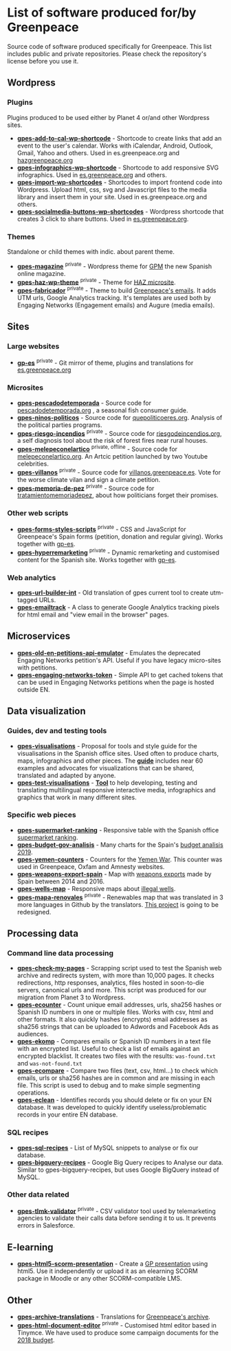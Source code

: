 # List of software produced for/by Greenpeace

Source code of software produced specifically for Greenpeace. This list includes public and private repositories. Please check the repository's license before you use it.

## Wordpress

### Plugins

Plugins produced to be used either by Planet 4 or/and other Wordpress sites.

- **[gpes-add-to-cal-wp-shortcode](https://github.com/greenpeace/gpes-add-to-cal-wp-shortcode)** - Shortcode to create links that add an event to the user's calendar. Works with iCalendar, Android, Outlook, Gmail, Yahoo and others. Used in es.greenpeace.org and [hazgreenpeace.org](https://hazgreenpeace.org/ourense/personaliza-una-bolsa-reutiliza-tu-bolsa/)
- **[gpes-infographics-wp-shortcode](https://github.com/greenpeace/gpes-infographics-wp-shortcode)** - Shortcode to add responsive SVG infographics. Used in [es.greenpeace.org](https://es.greenpeace.org/es/trabajamos-en/cambio-climatico/pagos-por-capacidad/) and others.
- **[gpes-import-wp-shortcodes](https://github.com/greenpeace/gpes-import-wp-shortcodes)** - Shortcodes to import frontend code into Wordpress. Upload html, css, svg and Javascript files to the media library and insert them in your site. Used in es.greenpeace.org and others.
- **[gpes-socialmedia-buttons-wp-shortcodes](https://github.com/greenpeace/gpes-socialmedia-buttons-wp-shortcodes)** - Wordpress shortcode that creates 3 click to share buttons. Used in [es.greenpeace.org](https://es.greenpeace.org/es/noticias/elecciones28a/).

### Themes

Standalone or child themes with indic. about parent theme.

- **[gpes-magazine](https://github.com/greenpeace/gpes-magazine)** <sup>private</sup> - Wordpress theme for [GPM](https://revista.greenpeace.es/gpm-29/) the new Spanish online magazine.
- **[gpes-haz-wp-theme](https://github.com/greenpeace/gpes-haz-wp-theme)** <sup>private</sup> - Theme for [HAZ microsite](https://hazgreenpeace.org/).
- **[gpes-fabricador](https://bitbucket.org/greenpeace/gpes-fabricador/src/master/)** <sup>private</sup> - Theme to build [Greenpeace's emails](https://correos-dev.greenpeace.es/?p=8693). It adds UTM urls, Google Analytics tracking. It's templates are used both by Engaging Networks (Engagement emails) and Augure (media emails).

## Sites

### Large websites

- **[gp-es](https://bitbucket.org/greenpeace/gp-es/)** <sup>private</sup> - Git mirror of theme, plugins and translations for [es.greenpeace.org](https://bitbucket.org/greenpeace/gp-es/)

### Microsites

- **[gpes-pescadodetemporada](https://bitbucket.org/greenpeace/pescadodetemporada/)** - Source code for [pescadodetemporada.org](https://pescadodetemporada.org/) , a seasonal fish consumer guide.
- **[gpes-ninos-politicos](https://bitbucket.org/greenpeace/ninos-politicos/)** - Source code for [quepoliticoeres.org](https://quepoliticoeres.org/). Analysis of the political parties programs.
- **[gpes-riesgo-incendios](https://bitbucket.org/doersdf/riesgo-incendios/)** <sup>private</sup> - Source code for [riesgodeincendios.org](https://riesgodeincendios.org/), a self diagnosis tool about the risk of forest fires near rural houses.
- **[gpes-melepeconelartico](https://bitbucket.org/greenpeace/melepeconelartico/)** <sup>private, offline</sup> - Source code for [melepeconelartico.org](https://melepeconelartico.org/). An Artcic petition launched by two Youtube celebrities.
- **[gpes-villanos](https://bitbucket.org/greenpeace/villanos/)** <sup>private</sup> - Source code for [villanos.greenpeace.es](https://villanos.greenpeace.es/). Vote for the worse climate vilan and sign a climate petition.
- **[gpes-memoria-de-pez](http://tratamientomemoriadepez.greenpeace.es/)** <sup>private</sup> - Source code for [tratamientomemoriadepez](http://tratamientomemoriadepez.greenpeace.es/), about how politicians forget their promises.

### Other web scripts

- **[gpes-forms-styles-scripts](https://bitbucket.org/greenpeace/gpes-forms-styles-scripts/)** <sup>private</sup> - CSS and JavaScript for Greenpeace's Spain forms (petition, donation and regular giving). Works together with [gp-es](https://bitbucket.org/greenpeace/gp-es/).
- **[gpes-hyperremarketing](https://bitbucket.org/greenpeace/hyperremarketing2)** <sup>private</sup> - Dynamic remarketing and customised content for the Spanish site. Works together with [gp-es](https://bitbucket.org/greenpeace/gp-es/).

### Web analytics

- **[gpes-url-builder-int](https://bitbucket.org/greenpeace/url-builder-int)** - Old translation of gpes current tool to create utm-tagged URLs.
- **[gpes-emailtrack](https://bitbucket.org/greenpeace/emailtrack)** - A class to generate Google Analytics tracking pixels for html email and "view email in the browser" pages.

## Microservices

- **[gpes-old-en-petitions-api-emulator](https://github.com/greenpeace/gpes-old-en-petitions-api-emulator)** - Emulates the deprecated Engaging Networks petition's API. Useful if you have legacy micro-sites with petitions.
- **[gpes-engaging-networks-token](https://github.com/greenpeace/gpes-engaging-networks-token)** - Simple API to get cached tokens that can be used in Engaging Networks petitions when the page is hosted outside EN.

## Data visualization

### Guides, dev and testing tools

- **[gpes-visualisations](https://github.com/greenpeace/gpes-visualisations)** - Proposal for tools and style guide for the visualisations in the Spanish office sites. Used often to produce charts, maps, infographics and other pieces. The **[guide](https://greenpeace.github.io/gpes-visualisations/)** includes near 60 examples and advocates for visualizations that can be shared, translated and adapted by anyone.
- **[gpes-test-visualisations](https://github.com/greenpeace/gpes-test-visualisations)** - **[Tool](https://greenpeace.github.io/gpes-test-visualisations/)** to help developing, testing and translating multilingual responsive interactive media, infographics and graphics that work in many different sites.

### Specific web pieces

- **[gpes-supermarket-ranking](https://github.com/greenpeace/gpes-supermarket-ranking)** - Responsive table with the Spanish office [supermarket ranking](https://es.greenpeace.org/es/trabajamos-en/consumismo/plasticos/ranking-de-supermercados-contra-el-plastico/).
- **[gpes-budget-gov-analisis](https://github.com/greenpeace/gpes-budget-gov-analisis)** - Many charts for the Spain's [budget analisis 2019](https://es.greenpeace.org/es/trabajamos-en/democracia-y-contrapoder/analisis-medioambiental-de-los-presupuestos-generales-2019/).
- **[gpes-yemen-counters](https://github.com/greenpeace/gpes-yemen-counters)** - Counters for the [Yemen War](https://es.greenpeace.org/es/noticias/cuatro-anos-de-verguenza-y-de-horror-en-yemen/). This counter was used in Greenpeace, Oxfam and Amnesty websites.
- **[gpes-weapons-export-spain](https://github.com/greenpeace/gpes-weapons-export-spain)** - Map with [weapons exports](https://es.greenpeace.org/es/trabajamos-en/desarme/armas-marca-espana/) made by Spain between 2014 and 2016.
- **[gpes-wells-map](https://github.com/greenpeace/gpes-wells-map)** - Responsive maps about [illegal wells](https://es.greenpeace.org/es/trabajamos-en/agricultura/pozos-ilegales/).
- **[gpes-mapa-renovales](https://github.com/greenpeace/gpes-mapa-renovales)** <sup>private</sup> - Renewables map that was translated in 3 more languages in Github by the translators. [This project](https://es.greenpeace.org/es/trabajamos-en/cambio-climatico/energias-renovables/alternativas-energeticas/) is going to be redesigned.

## Processing data

### Command line data processing

- **[gpes-check-my-pages](https://github.com/greenpeace/gpes-check-my-pages)** - Scrapping script used to test the Spanish web archive and redirects system, with more than 10,000 pages. It checks redirections, http responses, analytics, files hosted in soon-to-die servers, canonical urls and more. This script was produced for our migration from Planet 3 to Wordpress.
- **[gpes-ecounter](https://github.com/greenpeace/gpes-ecounter)** - Count unique email addresses, urls, sha256 hashes or Spanish ID numbers in one or multiple files. Works with csv, html and other formats. It also quickly hashes (encrypts) email addresses as sha256 strings that can be uploaded to Adwords and Facebook Ads as audiences.
- **[gpes-ekomp](https://github.com/greenpeace/gpes-ekomp)** - Compares emails or Spanish ID numbers in a text file with an encrypted list. Useful to check a list of emails against an encrypted blacklist. It creates two files with the results: `was-found.txt` and `was-not-found.txt`
- **[gpes-ecompare](https://github.com/greenpeace/gpes-ecompare)** - Compare two files (text, csv, html...) to check which emails, urls or sha256 hashes are in common and are missing in each file. This script is used to debug and to make simple segmenting operations.
- **[gpes-eclean](https://github.com/greenpeace/gpes-eclean)** - Identifies records you should delete or fix on your EN database. It was developed to quickly identify useless/problematic records in your entire EN database.

### SQL recipes

- **[gpes-sql-recipes](https://github.com/greenpeace/gpes-sql-recipes)** - List of MySQL snippets to analyse or fix our database.
- **[gpes-bigquery-recipes](https://github.com/greenpeace/gpes-bigquery-recipes)** - Google Big Query recipes to Analyse our data. Similar to gpes-bigquery-recipes, but uses Google BigQuery instead of MySQL.

### Other data related

- **[gpes-tlmk-validator](https://bitbucket.org/greenpeace/tlmk-validator/)** <sup>private</sup> - CSV validator tool used by telemarketing agencies to validate their calls data before sending it to us. It prevents errors in Salesforce.

## E-learning

- **[gpes-html5-scorm-presentation](https://github.com/greenpeace/gpes-html5-scorm-presentation)** - Create a [GP presentation](ttps://greenpeace.github.io/gpes-html5-scorm-presentation/) using html5. Use it independently or upload it as an elearning SCORM package in Moodle or any other SCORM-compatible LMS.

## Other

- **[gpes-archive-translations](https://github.com/greenpeace/gpes-archive-translations)** - Translations for [Greenpeace's archive](https://archivo-historico.greenpeace.es/).
- **[gpes-html-document-editor](https://github.com/greenpeace/gpes-html-document-editor)** <sup>private</sup> - Customised html editor based in Tinymce. We have used to produce some campaign documents for the [2018 budget](https://es.greenpeace.org/es/trabajamos-en/democracia-y-contrapoder/presupuestos-generales-2018/).
